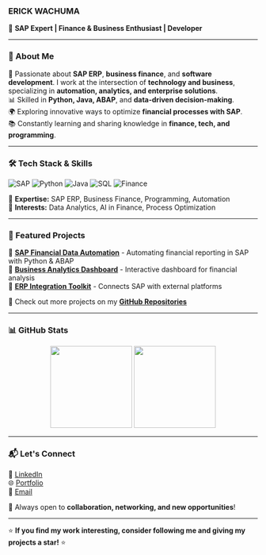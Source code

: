 ### ERICK WACHUMA  
🚀 **SAP Expert | Finance & Business Enthusiast | Developer**

---

### 🔹 About Me
💼 Passionate about **SAP ERP**, **business finance**, and **software development**. I work at the intersection of **technology and business**, specializing in **automation, analytics, and enterprise solutions**.  
📊 Skilled in **Python, Java, ABAP**, and **data-driven decision-making**.  
🌍 Exploring innovative ways to optimize **financial processes with SAP**.  
📚 Constantly learning and sharing knowledge in **finance, tech, and programming**.  

---

### 🛠 Tech Stack & Skills

![SAP](https://img.shields.io/badge/SAP-ERP-blue?logo=sap)
![Python](https://img.shields.io/badge/Python-3.9-blue?logo=python)
![Java](https://img.shields.io/badge/Java-Development-orange?logo=java)
![SQL](https://img.shields.io/badge/SQL-Database-lightgrey?logo=database)
![Finance](https://img.shields.io/badge/Finance-Business-green?logo=money)

📌 **Expertise:** SAP ERP, Business Finance, Programming, Automation  
📌 **Interests:** Data Analytics, AI in Finance, Process Optimization  

---

### 📌 Featured Projects
🔹 [**SAP Financial Data Automation**](https://github.com/Erick384/sap-financial-automation) - Automating financial reporting in SAP with Python & ABAP  
🔹 [**Business Analytics Dashboard**](https://github.com/Erick384/finance-dashboard) - Interactive dashboard for financial analysis  
🔹 [**ERP Integration Toolkit**](https://github.com/Erick384/erp-integration) - Connects SAP with external platforms  

📌 Check out more projects on my **[GitHub Repositories](https://github.com/Erick384?tab=repositories)**  

---

### 📊 GitHub Stats

<div align="center">
  <img src="https://github-readme-stats.vercel.app/api?username=erick384&show_icons=true&theme=radical" height="165" />
  <img src="https://github-readme-streak-stats.herokuapp.com/?user=Erick384&theme=radical" height="165" />
</div>
<!--
# This is a comment
# ![GitHub Activity Graph](https://github-readme-activity-graph.vercel.app/graph?username=Erick384&theme=radical)
-->

---

### 📬 Let's Connect
💼 [LinkedIn](https://www.linkedin.com/in/erick-wachuma-7a6036221)  
🌐 [Portfolio](https://erickwachuma.vercel.app)  
📧 [Email](mailto:erickwachuma@gmail.com)  

📢 Always open to **collaboration, networking, and new opportunities**!  

---

⭐ **If you find my work interesting, consider following me and giving my projects a star!** ⭐
